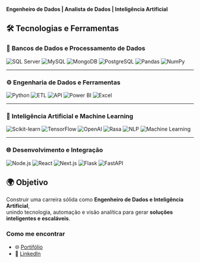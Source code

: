 
**Engenheiro de Dados | Analista de Dados | Inteligência Artificial**  


## 🛠️ Tecnologias e Ferramentas  

### 💾 **Bancos de Dados e Processamento de Dados**
![SQL Server](https://img.shields.io/badge/SQL%20Server-CC2927?style=for-the-badge&logo=microsoftsqlserver&logoColor=white)
![MySQL](https://img.shields.io/badge/MySQL-4479A1?style=for-the-badge&logo=mysql&logoColor=white)
![MongoDB](https://img.shields.io/badge/MongoDB-4EA94B?style=for-the-badge&logo=mongodb&logoColor=white)
![PostgreSQL](https://img.shields.io/badge/PostgreSQL-316192?style=for-the-badge&logo=postgresql&logoColor=white)
![Pandas](https://img.shields.io/badge/Pandas-150458?style=for-the-badge&logo=pandas&logoColor=white)
![NumPy](https://img.shields.io/badge/NumPy-013243?style=for-the-badge&logo=numpy&logoColor=white)

---

### ⚙️ **Engenharia de Dados e Ferramentas**
![Python](https://img.shields.io/badge/Python-3776AB?style=for-the-badge&logo=python&logoColor=white)
![ETL](https://img.shields.io/badge/ETL-FFD43B?style=for-the-badge&logo=apacheairflow&logoColor=black)
![API](https://img.shields.io/badge/API-005571?style=for-the-badge&logo=fastapi&logoColor=white)
![Power BI](https://img.shields.io/badge/Power%20BI-F2C811?style=for-the-badge&logo=powerbi&logoColor=black)
![Excel](https://img.shields.io/badge/Excel-217346?style=for-the-badge&logo=microsoftexcel&logoColor=white)

---

### 🧠 **Inteligência Artificial e Machine Learning**
![Scikit-learn](https://img.shields.io/badge/Scikit--learn-F7931E?style=for-the-badge&logo=scikitlearn&logoColor=white)
![TensorFlow](https://img.shields.io/badge/TensorFlow-FF6F00?style=for-the-badge&logo=tensorflow&logoColor=white)
![OpenAI](https://img.shields.io/badge/OpenAI-412991?style=for-the-badge&logo=openai&logoColor=white)
![Rasa](https://img.shields.io/badge/Rasa-5A17EE?style=for-the-badge&logo=rasa&logoColor=white)
![NLP](https://img.shields.io/badge/NLP-008080?style=for-the-badge)
![Machine Learning](https://img.shields.io/badge/Machine%20Learning-00C7B7?style=for-the-badge&logo=opsgenie&logoColor=white)

---

### 🌐 **Desenvolvimento e Integração**
![Node.js](https://img.shields.io/badge/Node.js-339933?style=for-the-badge&logo=node.js&logoColor=white)
![React](https://img.shields.io/badge/React-61DAFB?style=for-the-badge&logo=react&logoColor=black)
![Next.js](https://img.shields.io/badge/Next.js-000000?style=for-the-badge&logo=next.js&logoColor=white)
![Flask](https://img.shields.io/badge/Flask-000000?style=for-the-badge&logo=flask&logoColor=white)
![FastAPI](https://img.shields.io/badge/FastAPI-009688?style=for-the-badge&logo=fastapi&logoColor=white)


## 🌍 Objetivo  

Construir uma carreira sólida como **Engenheiro de Dados e Inteligência Artificial**,  
unindo tecnologia, automação e visão analítica para gerar **soluções inteligentes e escaláveis**.  


### Como me encontrar

- 🌐 [Portifólio](https://pessoal-portifolio-m1ue.vercel.app/)
- 💼 [LinkedIn](https://www.linkedin.com/in/pablo-miguel-dias-ortiz/)




